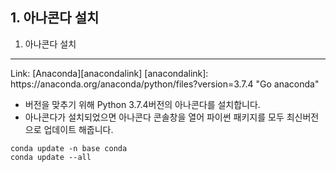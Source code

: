 ## 1. 아나콘다 설치

1. 아나콘다 설치
<hr/>
Link: [Anaconda][anacondalink]
[anacondalink]: https://anaconda.org/anaconda/python/files?version=3.7.4 "Go anaconda"

- 버전을 맞추기 위해 Python 3.7.4버전의 아나콘다를 설치합니다.
- 아나콘다가 설치되었으면 아나콘다 콘솔창을 열어 파이썬 패키지를 모두 최신버전으로 업데이트 해줍니다.
```
conda update -n base conda
conda update --all
```
